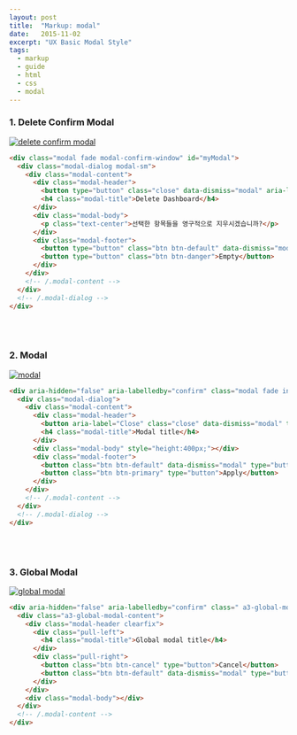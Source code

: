 ```yaml
---
layout: post
title:  "Markup: modal"
date:   2015-11-02
excerpt: "UX Basic Modal Style"
tags:
  - markup
  - guide
  - html
  - css
  - modal
---
```


### 1. Delete Confirm Modal

<a href="{{ site.url }}/images/works/20151102/image-1.png"><img src="{{ site.url }}/images/works/20151102/image-1.png" alt="delete confirm modal"></a>
<br>

```html
<div class="modal fade modal-confirm-window" id="myModal">
  <div class="modal-dialog modal-sm">
    <div class="modal-content">
      <div class="modal-header">
        <button type="button" class="close" data-dismiss="modal" aria-label="Close"><span aria-hidden="true">&times;</span></button>
        <h4 class="modal-title">Delete Dashboard</h4>
      </div>
      <div class="modal-body">
        <p class="text-center">선택한 항목들을 영구적으로 지우시겠습니까?</p>
      </div>
      <div class="modal-footer">
        <button type="button" class="btn btn-default" data-dismiss="modal">Cancel</button>
        <button type="button" class="btn btn-danger">Empty</button>
      </div>
    </div>
    <!-- /.modal-content -->
  </div>
  <!-- /.modal-dialog -->
</div>
```
<br>
<br>

### 2. Modal

<a href="{{ site.url }}/images/works/20151102/image-2.png"><img src="{{ site.url }}/images/works/20151102/image-2.png" alt="modal"></a>
<br>

```html
<div aria-hidden="false" aria-labelledby="confirm" class="modal fade in" index="0" role="dialog" style="z-index: 1050; display:block;" tabindex="-1">
  <div class="modal-dialog">
    <div class="modal-content">
      <div class="modal-header">
        <button aria-label="Close" class="close" data-dismiss="modal" type="button"><span aria-hidden="true">×</span></button>
        <h4 class="modal-title">Modal title</h4>
      </div>
      <div class="modal-body" style="height:400px;"></div>
      <div class="modal-footer">
        <button class="btn btn-default" data-dismiss="modal" type="button">Cancel</button>
        <button class="btn btn-primary" type="button">Apply</button>
      </div>
    </div>
    <!-- /.modal-content -->
  </div>
  <!-- /.modal-dialog -->
</div>
```
<br>
<br>

### 3. Global Modal

<a href="{{ site.url }}/images/works/20151102/image-3.png"><img src="{{ site.url }}/images/works/20151102/image-3.png" alt="global modal"></a>

```html
<div aria-hidden="false" aria-labelledby="confirm" class=" a3-global-modal-dialog modal fade in" index="0" role="dialog" style="z-index: 1050; display:block;" tabindex="-1">
  <div class="a3-global-modal-content">
    <div class="modal-header clearfix">
      <div class="pull-left">
        <h4 class="modal-title">Global modal title</h4>
      </div>
      <div class="pull-right">
        <button class="btn btn-cancel" type="button">Cancel</button>
        <button class="btn btn-default" data-dismiss="modal" type="button">Apply</button>
      </div>
    </div>
    <div class="modal-body"></div>
  </div>
  <!-- /.modal-content -->
</div>
```